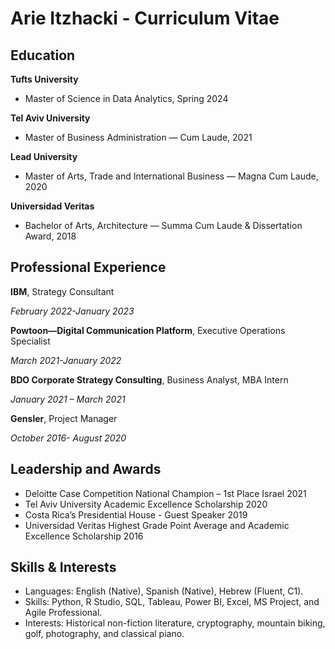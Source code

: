 # Arie Itzhacki - Curriculum Vitae

## Education

**Tufts University** 
- Master of Science in Data Analytics, Spring 2024

**Tel Aviv University**
-  Master of Business Administration — Cum Laude, 2021 

**Lead University**
- Master of Arts, Trade and International Business — Magna Cum Laude, 2020

**Universidad Veritas**
- Bachelor of Arts, Architecture — Summa Cum Laude & Dissertation Award, 2018

## Professional Experience

**IBM**, Strategy Consultant 

*February 2022-January 2023*


**Powtoon—Digital Communication Platform**, Executive Operations Specialist 

*March 2021-January 2022*


**BDO Corporate Strategy Consulting**, Business Analyst, MBA Intern 

*January 2021 – March 2021*


**Gensler**, Project Manager 

*October 2016- August 2020*


## Leadership and Awards

- Deloitte Case Competition National Champion – 1st Place Israel 2021
- Tel Aviv University Academic Excellence Scholarship 2020
- Costa Rica’s Presidential House - Guest Speaker 2019
- Universidad Veritas Highest Grade Point Average and Academic Excellence Scholarship 2016

## Skills & Interests

- Languages: English (Native), Spanish (Native), Hebrew (Fluent, C1).
- Skills: Python, R Studio, SQL, Tableau, Power BI, Excel, MS Project, and Agile Professional.
- Interests: Historical non-fiction literature, cryptography, mountain biking, golf, photography, and classical piano.
